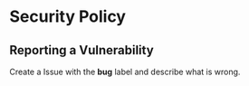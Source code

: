 # Security Policy

## Reporting a Vulnerability

Create a Issue with the **bug** label and describe what is wrong.

